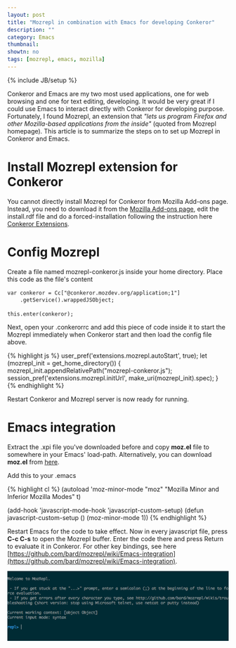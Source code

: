 ```yaml
---
layout: post
title: "Mozrepl in combination with Emacs for developing Conkeror"
description: ""
category: Emacs
thumbnail: 
showtn: no
tags: [mozrepl, emacs, mozilla]
---
```

{% include JB/setup %}

Conkeror and Emacs are my two most used applications, one for web browsing and
one for text editing, developing. It would be very great if I could use Emacs
to interact directly with Conkeror for developing purpose. Fortunately, I found
Mozrepl, an extension that *"lets us program Firefox and other Mozilla-based
applications from the inside"* (quoted from Mozrepl homepage). This article is
to summarize the steps on to set up Mozrepl in Conkeror and Emacs.

# Install Mozrepl extension for Conkeror

You cannot directly install Mozrepl for Conkeror from Mozilla Add-ons page.
Instead, you need to download it from the
[Mozilla Add-ons page](https://addons.mozilla.org/en-US/firefox/addon/mozrepl/),
edit the install.rdf file and do a forced-installation following the instruction
here [Conkeror Extensions](http://conkeror.org/Extensions).

# Config Mozrepl

Create a file named mozrepl-conkeror.js inside your home directory. Place this
code as the file's content

	var conkeror = Cc["@conkeror.mozdev.org/application;1"]
		.getService().wrappedJSObject;

	this.enter(conkeror);

Next, open your .conkerorrc and add this piece of code inside it to start the
Mozrepl immediately when Conkeror start and then load the config file above.

{% highlight js %}
user_pref('extensions.mozrepl.autoStart', true);
let (mozrepl_init = get_home_directory()) {
  mozrepl_init.appendRelativePath("mozrepl-conkeror.js");
  session_pref('extensions.mozrepl.initUrl', make_uri(mozrepl_init).spec);
}
{% endhighlight %}

Restart Conkeror and Mozrepl server is now ready for running.

# Emacs integration

Extract the .xpi file you've downloaded before and copy **moz.el** file to
somewhere in your Emacs' load-path. Alternatively, you can download **moz.el**
from [here](https://raw.github.com/bard/mozrepl/master/chrome/content/moz.el).

Add this to your .emacs

{% highlight cl %}
(autoload 'moz-minor-mode "moz" "Mozilla Minor and Inferior Mozilla Modes" t)

(add-hook 'javascript-mode-hook 'javascript-custom-setup)
(defun javascript-custom-setup ()
  (moz-minor-mode 1))
{% endhighlight %}

Restart Emacs for the code to take effect. Now in every javascript file, press
**C-c C-s** to open the Mozrepl buffer. Enter the code there and press Return to
evaluate it in Conkeror. For other key bindings, see here
[https://github.com/bard/mozrepl/wiki/Emacs-integration](https://github.com/bard/mozrepl/wiki/Emacs-integration).

![Mozrepl](/files/2013-10-01-mozrepl-in-combination-with-emacs-for-developing-mozilla-based-applications/mozrepl.png)
